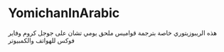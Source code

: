 # YomichanInArabic
هذه الريبوزيتوري خاصة بترجمة قواميس ملحق يومي تشان على جوجل كروم وفاير فوكس للهواتف والكمبيوتر
